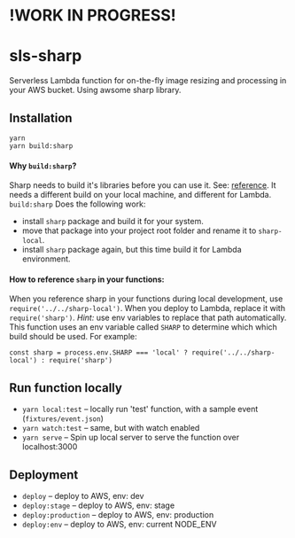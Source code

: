 # !WORK IN PROGRESS!

# sls-sharp

Serverless Lambda function for on-the-fly image resizing and processing in your AWS bucket. Using awsome sharp library.

## Installation
```
yarn
yarn build:sharp
```
#### Why `build:sharp`?
Sharp needs to build it's libraries before you can use it. See: [reference](http://sharp.dimens.io/en/stable/install/#aws-lambda). It needs a different build on your local machine, and different for Lambda. `build:sharp` Does the following work:
- install `sharp` package and build it for your system.
- move that package into your project root folder and rename it to `sharp-local`.
- install `sharp` package again, but this time build it for Lambda environment.
#### How to reference `sharp` in your functions:
When you reference sharp in your functions during local development, use `require('../../sharp-local')`. When you deploy to Lambda, replace it with `require('sharp')`. *Hint:* use env variables to replace that path automatically. This function uses an env variable called `SHARP` to determine which which build should be used. For example:

`const sharp = process.env.SHARP === 'local' ? require('../../sharp-local') : require('sharp')`


## Run function locally
- `yarn local:test` – locally run 'test' function, with a sample event (`fixtures/event.json`)
- `yarn watch:test` – same, but with watch enabled
- `yarn serve` – Spin up local server to serve the function over localhost:3000


## Deployment
- `deploy` – deploy to AWS, env: dev
- `deploy:stage` – deploy to AWS, env: stage
- `deploy:production` – deploy to AWS, env: production
- `deploy:env` – deploy to AWS, env: current NODE_ENV
